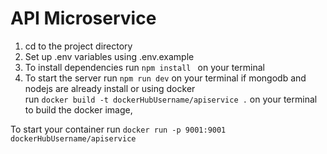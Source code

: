 # API Microservice

1. cd to the project directory
3. Set up .env variables using .env.example
4. To install dependencies run `npm install ` on your terminal <br>
4. To start the server 
run `npm run dev` on your terminal if mongodb and nodejs are already install or using docker <br>
run `docker build -t dockerHubUsername/apiservice .` on your terminal to build the docker image,

To start your container run `docker run -p 9001:9001 dockerHubUsername/apiservice` 



